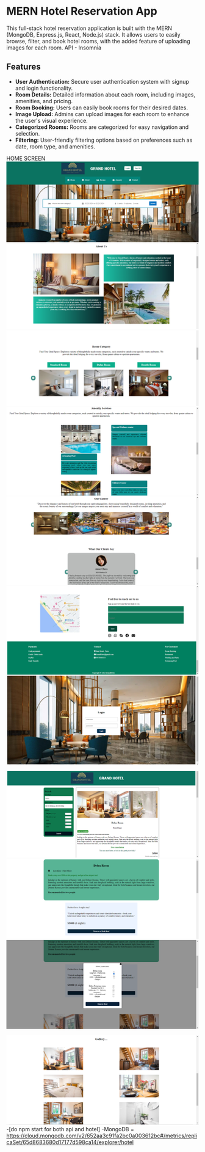 # MERN Hotel Reservation App

This full-stack hotel reservation application is built with the MERN (MongoDB, Express.js, React, Node.js) stack. It allows users to easily browse, filter, and book hotel rooms, with the added feature of uploading images for each room.
API - Insomnia
## Features

- **User Authentication:** Secure user authentication system with signup and login functionality.
- **Room Details:** Detailed information about each room, including images, amenities, and pricing.
- **Room Booking:** Users can easily book rooms for their desired dates.
- **Image Upload:** Admins can upload images for each room to enhance the user's visual experience.
- **Categorized Rooms:** Rooms are categorized for easy navigation and selection.
- **Filtering:** User-friendly filtering options based on preferences such as date, room type, and amenities.

 
 HOME SCREEN
![Alt Text](./images/hotel.png)
![Alt Text](./images/hotel2.png)
![Alt Text](./images/hotel3.png)
![Alt Text](./images/hotel11.png)
![Alt Text](./images/hotel4.png)
![Alt Text](./images/hotel5.png)
![Alt Text](./images/hotel6.png)

![Alt Text](./images/hotel7.png)
![Alt Text](./images/hotel8.png)
![Alt Text](./images/hotel9.png)

![Alt Text](./images/hotel10.png)
-[do npm start for both api and hotel]
-MongoDB = https://cloud.mongodb.com/v2/652aa3c91fa2bc0a003612bc#/metrics/replicaSet/65d8683680d17177d598ca14/explorer/hotel
